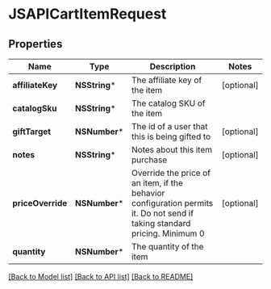 # JSAPICartItemRequest

## Properties
Name | Type | Description | Notes
------------ | ------------- | ------------- | -------------
**affiliateKey** | **NSString*** | The affiliate key of the item | [optional] 
**catalogSku** | **NSString*** | The catalog SKU of the item | 
**giftTarget** | **NSNumber*** | The id of a user that this is being gifted to | [optional] 
**notes** | **NSString*** | Notes about this item purchase | [optional] 
**priceOverride** | **NSNumber*** | Override the price of an item, if the behavior configuration permits it. Do not send if taking standard pricing. Minimum 0 | [optional] 
**quantity** | **NSNumber*** | The quantity of the item | 

[[Back to Model list]](../README.md#documentation-for-models) [[Back to API list]](../README.md#documentation-for-api-endpoints) [[Back to README]](../README.md)


